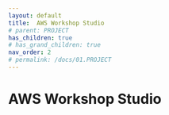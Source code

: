 ```yaml
---
layout: default
title:  AWS Workshop Studio
# parent: PROJECT
has_children: true
# has_grand_children: true
nav_order: 2
# permalink: /docs/01.PROJECT
---
```

# AWS Workshop Studio  

